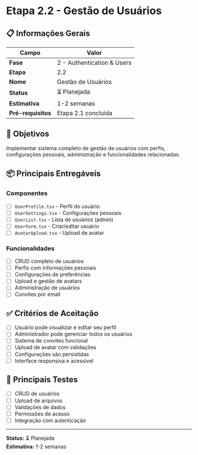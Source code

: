 # Etapa 2.2 - Gestão de Usuários

## 📋 Informações Gerais

| Campo              | Valor                      |
| ------------------ | -------------------------- |
| **Fase**           | 2 - Authentication & Users |
| **Etapa**          | 2.2                        |
| **Nome**           | Gestão de Usuários         |
| **Status**         | ⏳ Planejada               |
| **Estimativa**     | 1-2 semanas                |
| **Pré-requisitos** | Etapa 2.1 concluída        |

## 🎯 Objetivos

Implementar sistema completo de gestão de usuários com perfis, configurações pessoais, administração e funcionalidades relacionadas.

## 📦 Principais Entregáveis

### Componentes

- [ ] `UserProfile.tsx` - Perfil do usuário
- [ ] `UserSettings.tsx` - Configurações pessoais
- [ ] `UserList.tsx` - Lista de usuários (admin)
- [ ] `UserForm.tsx` - Criar/editar usuário
- [ ] `AvatarUpload.tsx` - Upload de avatar

### Funcionalidades

- [ ] CRUD completo de usuários
- [ ] Perfis com informações pessoais
- [ ] Configurações de preferências
- [ ] Upload e gestão de avatars
- [ ] Administração de usuários
- [ ] Convites por email

## ✅ Critérios de Aceitação

- [ ] Usuário pode visualizar e editar seu perfil
- [ ] Administrador pode gerenciar todos os usuários
- [ ] Sistema de convites funcional
- [ ] Upload de avatar com validações
- [ ] Configurações são persistidas
- [ ] Interface responsiva e acessível

## 🧪 Principais Testes

- [ ] CRUD de usuários
- [ ] Upload de arquivos
- [ ] Validações de dados
- [ ] Permissões de acesso
- [ ] Integração com autenticação

---

**Status:** ⏳ Planejada  
**Estimativa:** 1-2 semanas
